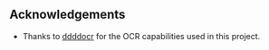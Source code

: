 ## Acknowledgements

- Thanks to [ddddocr](https://github.com/sml2h3/ddddocr) for the OCR capabilities used in this project.
